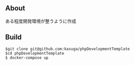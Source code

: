 ## About
ある程度開発環境が整うように作成

## Build
```
$git clone git@github.com:kasuga/phpDevelopmentTemplate
$cd phpDevelopmentTemplate
$ docker-compose up
